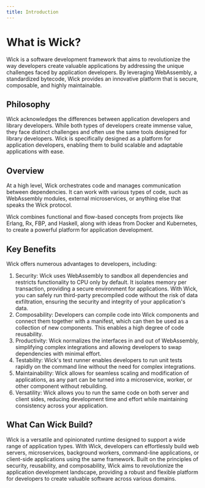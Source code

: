 ```yaml
---
title: Introduction
---
```


# What is Wick?
Wick is a software development framework that aims to revolutionize the way developers create valuable applications by addressing the unique challenges faced by application developers. By leveraging WebAssembly, a standardized bytecode, Wick provides an innovative platform that is secure, composable, and highly maintainable.

## Philosophy
Wick acknowledges the differences between application developers and library developers. While both types of developers create immense value, they face distinct challenges and often use the same tools designed for library developers. Wick is specifically designed as a platform for application developers, enabling them to build scalable and adaptable applications with ease.

## Overview
At a high level, Wick orchestrates code and manages communication between dependencies. It can work with various types of code, such as WebAssembly modules, external microservices, or anything else that speaks the Wick protocol.

Wick combines functional and flow-based concepts from projects like Erlang, Rx, FBP, and Haskell, along with ideas from Docker and Kubernetes, to create a powerful platform for application development.

## Key Benefits
Wick offers numerous advantages to developers, including:

1. Security: Wick uses WebAssembly to sandbox all dependencies and restricts functionality to CPU only by default. It isolates memory per transaction, providing a secure environment for applications. With Wick, you can safely run third-party precompiled code without the risk of data exfiltration, ensuring the security and integrity of your application's data.
2. Composability: Developers can compile code into Wick components and connect them together with a manifest, which can then be used as a collection of new components. This enables a high degree of code reusability.
3. Productivity: Wick normalizes the interfaces in and out of WebAssembly, simplifying complex integrations and allowing developers to swap dependencies with minimal effort.
4. Testability: Wick's test runner enables developers to run unit tests rapidly on the command line without the need for complex integrations.
5. Maintainability: Wick allows for seamless scaling and modification of applications, as any part can be turned into a microservice, worker, or other component without rebuilding.
6. Versatility: Wick allows you to run the same code on both server and client sides, reducing development time and effort while maintaining consistency across your application.

## What Can Wick Build?
Wick is a versatile and opinionated runtime designed to support a wide range of application types. With Wick, developers can effortlessly build web servers, microservices, background workers, command-line applications, or client-side applications using the same framework. Built on the principles of security, reusability, and composability, Wick aims to revolutionize the application development landscape, providing a robust and flexible platform for developers to create valuable software across various domains.
